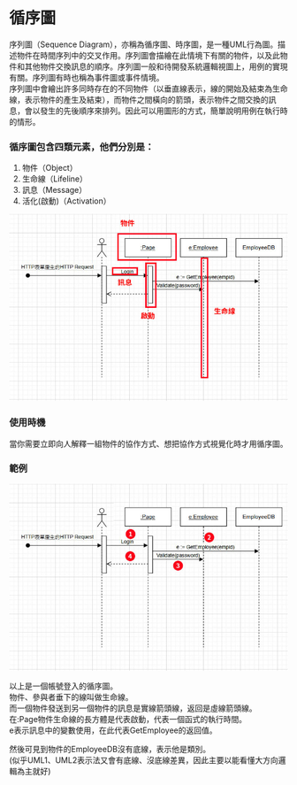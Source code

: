 # 循序圖
序列圖（Sequence Diagram），亦稱為循序圖、時序圖，是一種UML行為圖。描述物件在時間序列中的交叉作用。序列圖會描繪在此情境下有關的物件，以及此物件和其他物件交換訊息的順序。序列圖一般和待開發系統邏輯視圖上，用例的實現有關。序列圖有時也稱為事件圖或事件情境。   
序列圖中會繪出許多同時存在的不同物件（以垂直線表示，線的開始及結束為生命線，表示物件的產生及結束），而物件之間橫向的箭頭，表示物件之間交換的訊息，會以發生的先後順序來排列。因此可以用圖形的方式，簡單說明用例在執行時的情形。 

### 循序圖包含四類元素，他們分別是： 
1. 物件（Object）
2. 生命線（Lifeline）
3. 訊息（Message）
4. 活化(啟動)（Activation）

![image](/循序圖/assets/1.jpg)

### 使用時機
當你需要立即向人解釋一組物件的協作方式、想把協作方式視覺化時才用循序圖。

### 範例
![image](/循序圖/assets/3.jpg)


以上是一個帳號登入的循序圖。  
物件、參與者垂下的線叫做生命線。  
而一個物件發送到另一個物件的訊息是實線箭頭線，返回是虛線箭頭線。  
在:Page物件生命線的長方體是代表啟動，代表一個函式的執行時間。  
e表示訊息中的變數使用，在此代表GetEmployee的返回值。

然後可見到物件的EmployeeDB沒有底線，表示他是類別。  
(似乎UML1、UML2表示法又會有底線、沒底線差異，因此主要以能看懂大方向邏輯為主就好)  
